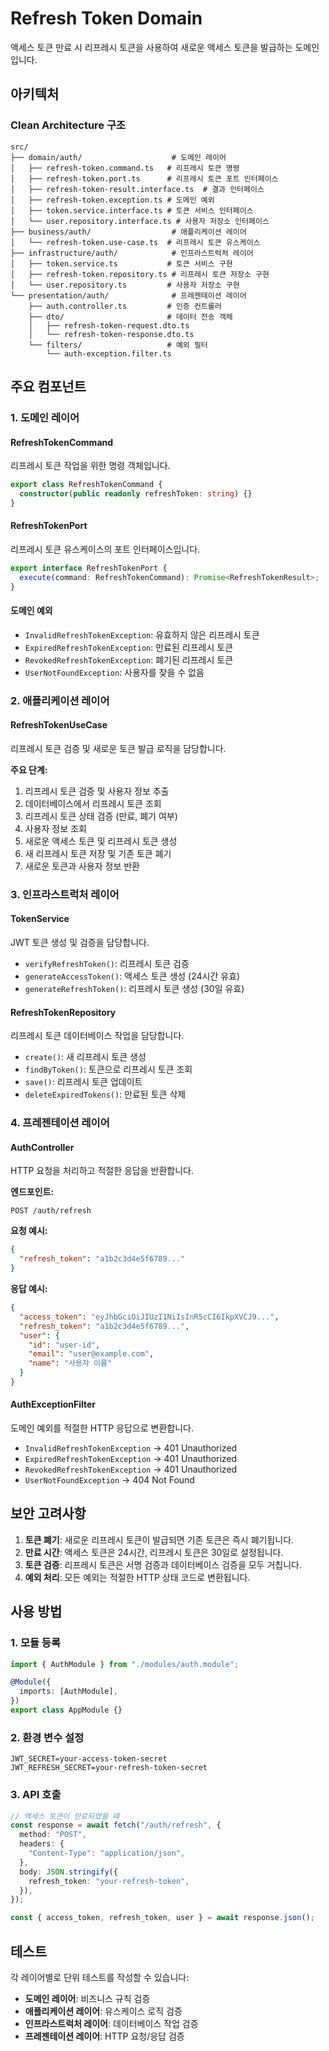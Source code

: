 # Refresh Token Domain

액세스 토큰 만료 시 리프레시 토큰을 사용하여 새로운 액세스 토큰을 발급하는 도메인입니다.

## 아키텍처

### Clean Architecture 구조

```
src/
├── domain/auth/                    # 도메인 레이어
│   ├── refresh-token.command.ts   # 리프레시 토큰 명령
│   ├── refresh-token.port.ts      # 리프레시 토큰 포트 인터페이스
│   ├── refresh-token-result.interface.ts  # 결과 인터페이스
│   ├── refresh-token.exception.ts # 도메인 예외
│   ├── token.service.interface.ts # 토큰 서비스 인터페이스
│   └── user.repository.interface.ts # 사용자 저장소 인터페이스
├── business/auth/                  # 애플리케이션 레이어
│   └── refresh-token.use-case.ts  # 리프레시 토큰 유스케이스
├── infrastructure/auth/            # 인프라스트럭처 레이어
│   ├── token.service.ts           # 토큰 서비스 구현
│   ├── refresh-token.repository.ts # 리프레시 토큰 저장소 구현
│   └── user.repository.ts         # 사용자 저장소 구현
└── presentation/auth/              # 프레젠테이션 레이어
    ├── auth.controller.ts         # 인증 컨트롤러
    ├── dto/                       # 데이터 전송 객체
    │   ├── refresh-token-request.dto.ts
    │   └── refresh-token-response.dto.ts
    └── filters/                   # 예외 필터
        └── auth-exception.filter.ts
```

## 주요 컴포넌트

### 1. 도메인 레이어

#### RefreshTokenCommand

리프레시 토큰 작업을 위한 명령 객체입니다.

```typescript
export class RefreshTokenCommand {
  constructor(public readonly refreshToken: string) {}
}
```

#### RefreshTokenPort

리프레시 토큰 유스케이스의 포트 인터페이스입니다.

```typescript
export interface RefreshTokenPort {
  execute(command: RefreshTokenCommand): Promise<RefreshTokenResult>;
}
```

#### 도메인 예외

- `InvalidRefreshTokenException`: 유효하지 않은 리프레시 토큰
- `ExpiredRefreshTokenException`: 만료된 리프레시 토큰
- `RevokedRefreshTokenException`: 폐기된 리프레시 토큰
- `UserNotFoundException`: 사용자를 찾을 수 없음

### 2. 애플리케이션 레이어

#### RefreshTokenUseCase

리프레시 토큰 검증 및 새로운 토큰 발급 로직을 담당합니다.

**주요 단계:**

1. 리프레시 토큰 검증 및 사용자 정보 추출
2. 데이터베이스에서 리프레시 토큰 조회
3. 리프레시 토큰 상태 검증 (만료, 폐기 여부)
4. 사용자 정보 조회
5. 새로운 액세스 토큰 및 리프레시 토큰 생성
6. 새 리프레시 토큰 저장 및 기존 토큰 폐기
7. 새로운 토큰과 사용자 정보 반환

### 3. 인프라스트럭처 레이어

#### TokenService

JWT 토큰 생성 및 검증을 담당합니다.

- `verifyRefreshToken()`: 리프레시 토큰 검증
- `generateAccessToken()`: 액세스 토큰 생성 (24시간 유효)
- `generateRefreshToken()`: 리프레시 토큰 생성 (30일 유효)

#### RefreshTokenRepository

리프레시 토큰 데이터베이스 작업을 담당합니다.

- `create()`: 새 리프레시 토큰 생성
- `findByToken()`: 토큰으로 리프레시 토큰 조회
- `save()`: 리프레시 토큰 업데이트
- `deleteExpiredTokens()`: 만료된 토큰 삭제

### 4. 프레젠테이션 레이어

#### AuthController

HTTP 요청을 처리하고 적절한 응답을 반환합니다.

**엔드포인트:**

```
POST /auth/refresh
```

**요청 예시:**

```json
{
  "refresh_token": "a1b2c3d4e5f6789..."
}
```

**응답 예시:**

```json
{
  "access_token": "eyJhbGciOiJIUzI1NiIsInR5cCI6IkpXVCJ9...",
  "refresh_token": "a1b2c3d4e5f6789...",
  "user": {
    "id": "user-id",
    "email": "user@example.com",
    "name": "사용자 이름"
  }
}
```

#### AuthExceptionFilter

도메인 예외를 적절한 HTTP 응답으로 변환합니다.

- `InvalidRefreshTokenException` → 401 Unauthorized
- `ExpiredRefreshTokenException` → 401 Unauthorized
- `RevokedRefreshTokenException` → 401 Unauthorized
- `UserNotFoundException` → 404 Not Found

## 보안 고려사항

1. **토큰 폐기**: 새로운 리프레시 토큰이 발급되면 기존 토큰은 즉시 폐기됩니다.
2. **만료 시간**: 액세스 토큰은 24시간, 리프레시 토큰은 30일로 설정됩니다.
3. **토큰 검증**: 리프레시 토큰은 서명 검증과 데이터베이스 검증을 모두 거칩니다.
4. **예외 처리**: 모든 예외는 적절한 HTTP 상태 코드로 변환됩니다.

## 사용 방법

### 1. 모듈 등록

```typescript
import { AuthModule } from "./modules/auth.module";

@Module({
  imports: [AuthModule],
})
export class AppModule {}
```

### 2. 환경 변수 설정

```env
JWT_SECRET=your-access-token-secret
JWT_REFRESH_SECRET=your-refresh-token-secret
```

### 3. API 호출

```typescript
// 액세스 토큰이 만료되었을 때
const response = await fetch("/auth/refresh", {
  method: "POST",
  headers: {
    "Content-Type": "application/json",
  },
  body: JSON.stringify({
    refresh_token: "your-refresh-token",
  }),
});

const { access_token, refresh_token, user } = await response.json();
```

## 테스트

각 레이어별로 단위 테스트를 작성할 수 있습니다:

- **도메인 레이어**: 비즈니스 규칙 검증
- **애플리케이션 레이어**: 유스케이스 로직 검증
- **인프라스트럭처 레이어**: 데이터베이스 작업 검증
- **프레젠테이션 레이어**: HTTP 요청/응답 검증

